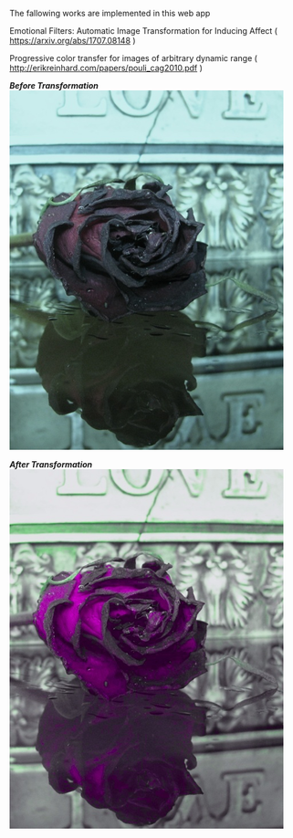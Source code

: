 The fallowing works are implemented in this web app

Emotional Filters: Automatic Image Transformation for Inducing Affect ( https://arxiv.org/abs/1707.08148 )

Progressive color transfer for images of arbitrary dynamic range ( http://erikreinhard.com/papers/pouli_cag2010.pdf )



***Before Transformation***
<img src="https://raw.githubusercontent.com/safithetechi/Emo_Filters/master/ImagesForReadMe/232.jpg" />


***After Transformation***
<img src="https://github.com/safithetechi/Emo_Filters/blob/master/ImagesForReadMe/G9A8CV.jpg?raw=true" />
